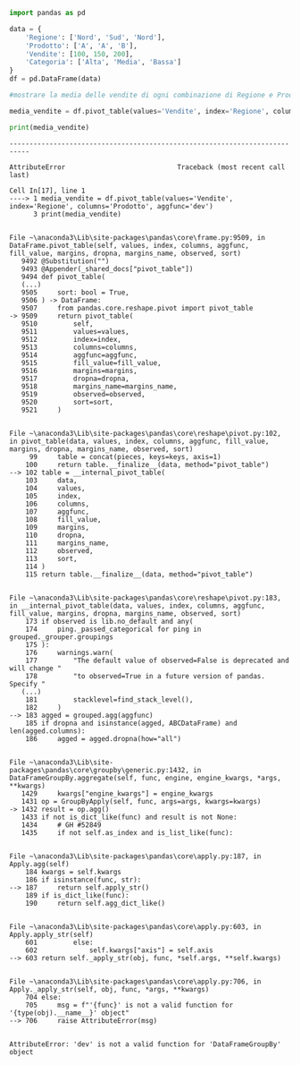 ```python
import pandas as pd

data = {
    'Regione': ['Nord', 'Sud', 'Nord'],
    'Prodotto': ['A', 'A', 'B'],
    'Vendite': [100, 150, 200],
    'Categoria': ['Alta', 'Media', 'Bassa']
}
df = pd.DataFrame(data)

#mostrare la media delle vendite di ogni combinazione di Regione e Prodotto
```


```python
media_vendite = df.pivot_table(values='Vendite', index='Regione', columns='Prodotto', aggfunc='dev')

print(media_vendite)

```


    ---------------------------------------------------------------------------

    AttributeError                            Traceback (most recent call last)

    Cell In[17], line 1
    ----> 1 media_vendite = df.pivot_table(values='Vendite', index='Regione', columns='Prodotto', aggfunc='dev')
          3 print(media_vendite)
    

    File ~\anaconda3\Lib\site-packages\pandas\core\frame.py:9509, in DataFrame.pivot_table(self, values, index, columns, aggfunc, fill_value, margins, dropna, margins_name, observed, sort)
       9492 @Substitution("")
       9493 @Appender(_shared_docs["pivot_table"])
       9494 def pivot_table(
       (...)
       9505     sort: bool = True,
       9506 ) -> DataFrame:
       9507     from pandas.core.reshape.pivot import pivot_table
    -> 9509     return pivot_table(
       9510         self,
       9511         values=values,
       9512         index=index,
       9513         columns=columns,
       9514         aggfunc=aggfunc,
       9515         fill_value=fill_value,
       9516         margins=margins,
       9517         dropna=dropna,
       9518         margins_name=margins_name,
       9519         observed=observed,
       9520         sort=sort,
       9521     )
    

    File ~\anaconda3\Lib\site-packages\pandas\core\reshape\pivot.py:102, in pivot_table(data, values, index, columns, aggfunc, fill_value, margins, dropna, margins_name, observed, sort)
         99     table = concat(pieces, keys=keys, axis=1)
        100     return table.__finalize__(data, method="pivot_table")
    --> 102 table = __internal_pivot_table(
        103     data,
        104     values,
        105     index,
        106     columns,
        107     aggfunc,
        108     fill_value,
        109     margins,
        110     dropna,
        111     margins_name,
        112     observed,
        113     sort,
        114 )
        115 return table.__finalize__(data, method="pivot_table")
    

    File ~\anaconda3\Lib\site-packages\pandas\core\reshape\pivot.py:183, in __internal_pivot_table(data, values, index, columns, aggfunc, fill_value, margins, dropna, margins_name, observed, sort)
        173 if observed is lib.no_default and any(
        174     ping._passed_categorical for ping in grouped._grouper.groupings
        175 ):
        176     warnings.warn(
        177         "The default value of observed=False is deprecated and will change "
        178         "to observed=True in a future version of pandas. Specify "
       (...)
        181         stacklevel=find_stack_level(),
        182     )
    --> 183 agged = grouped.agg(aggfunc)
        185 if dropna and isinstance(agged, ABCDataFrame) and len(agged.columns):
        186     agged = agged.dropna(how="all")
    

    File ~\anaconda3\Lib\site-packages\pandas\core\groupby\generic.py:1432, in DataFrameGroupBy.aggregate(self, func, engine, engine_kwargs, *args, **kwargs)
       1429     kwargs["engine_kwargs"] = engine_kwargs
       1431 op = GroupByApply(self, func, args=args, kwargs=kwargs)
    -> 1432 result = op.agg()
       1433 if not is_dict_like(func) and result is not None:
       1434     # GH #52849
       1435     if not self.as_index and is_list_like(func):
    

    File ~\anaconda3\Lib\site-packages\pandas\core\apply.py:187, in Apply.agg(self)
        184 kwargs = self.kwargs
        186 if isinstance(func, str):
    --> 187     return self.apply_str()
        189 if is_dict_like(func):
        190     return self.agg_dict_like()
    

    File ~\anaconda3\Lib\site-packages\pandas\core\apply.py:603, in Apply.apply_str(self)
        601         else:
        602             self.kwargs["axis"] = self.axis
    --> 603 return self._apply_str(obj, func, *self.args, **self.kwargs)
    

    File ~\anaconda3\Lib\site-packages\pandas\core\apply.py:706, in Apply._apply_str(self, obj, func, *args, **kwargs)
        704 else:
        705     msg = f"'{func}' is not a valid function for '{type(obj).__name__}' object"
    --> 706     raise AttributeError(msg)
    

    AttributeError: 'dev' is not a valid function for 'DataFrameGroupBy' object



```python

```

